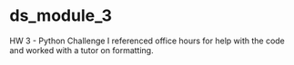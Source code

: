 # ds_module_3
HW 3 - Python Challenge
I referenced office hours for help with the code and worked with a tutor on formatting. 